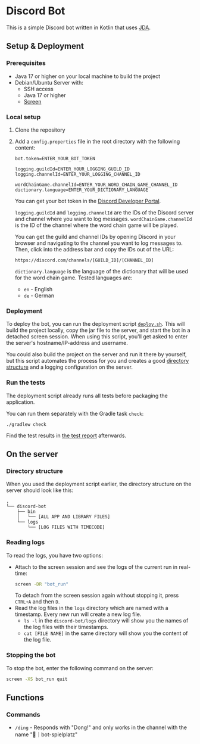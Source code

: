 # Discord Bot
This is a simple Discord bot written in Kotlin that uses [JDA](https://jda.wiki/introduction/jda/).


## Setup & Deployment

### Prerequisites
* Java 17 or higher on your local machine to build the project
* Debian/Ubuntu Server with:
    * SSH access
    * Java 17 or higher
    * [Screen](https://www.gnu.org/software/screen/manual/screen.html#Invoking-Screen)

### Local setup
1. Clone the repository
2. Add a `config.properties` file in the root directory with the following content:
    ```
    bot.token=ENTER_YOUR_BOT_TOKEN
    
    logging.guildId=ENTER_YOUR_LOGGING_GUILD_ID
    logging.channelId=ENTER_YOUR_LOGGING_CHANNEL_ID
    
    wordChainGame.channelId=ENTER_YOUR_WORD_CHAIN_GAME_CHANNEL_ID
    dictionary.language=ENTER_YOUR_DICTIONARY_LANGUAGE
    ```
    You can get your bot token in the [Discord Developer Portal](https://discord.com/developers/applications).
    
    `logging.guildId` and `logging.channelId` are the IDs of the Discord server and channel where you want to log messages. 
    `wordChainGame.channelId` is the ID of the channel where the word chain game will be played.
    
    You can get the guild and channel IDs by opening Discord in your browser
    and navigating to the channel you want to log messages to.
    Then, click into the address bar and copy the IDs out of the URL:
    ```
    https://discord.com/channels/[GUILD_ID]/[CHANNEL_ID]
    ```
    
    `dictionary.language` is the language of the dictionary that will be used for the word chain game. Tested languages are:
    * `en` - English
    * `de` - German

### Deployment
To deploy the bot, you can run the deployment script [`deploy.sh`](deploy.sh).
This will build the project locally, copy the jar file to the server, and start the bot in a detached screen session.
When using this script, you'll get asked to enter the server's hostname/IP-address and username.

You could also build the project on the server and run it there by yourself,
but this script automates the process for you
and creates a good [directory structure](#directory-structure) and a logging configuration on the server.

### Run the tests
The deployment script already runs all tests before packaging the application.

You can run them separately with the Gradle task `check`:

```shell
./gradlew check
```

Find the test results in [the test report](app/build/reports/tests/test/index.html) afterwards.

## On the server

### Directory structure
When you used the deployment script earlier, the directory structure on the server should look like this:
```
.
└── discord-bot
    ├── bin
    │   └── [ALL APP AND LIBRARY FILES]
    └── logs
        └── [LOG FILES WITH TIMECODE]
```

### Reading logs
To read the logs, you have two options:
* Attach to the screen session and see the logs of the current run in real-time:
    ```bash
    screen -DR "bot_run"
    ```
  To detach from the screen session again without stopping it, press `CTRL+A` and then `D`.
* Read the log files in the `logs` directory which are named with a timestamp.
  Every new run will create a new log file.
  * `ls -l` in the `discord-bot/logs` directory will show you the names of the log files with their timestamps.
  * `cat [FILE NAME]` in the same directory will show you the content of the log file.

### Stopping the bot
To stop the bot, enter the following command on the server:
```bash
screen -XS bot_run quit
```


## Functions

### Commands
* `/ding` - Responds with "Dong!" and only works in the channel with the name "🤖｜bot-spielplatz"